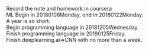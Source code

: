 Record the note and homework in coursera  
ML Begin in 20180108Monday, end in 20180122Monday.  
A year is so short.  
Begin programming language in 20181205Wednesday.  
Finish programming language in 20190125Friday.  
Finish deeplearning.ai=>CNN with no more than a week.  
